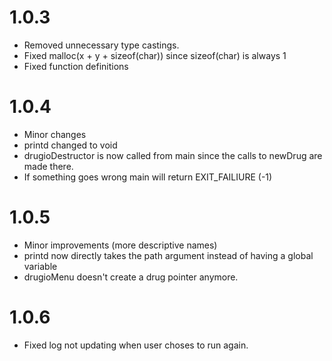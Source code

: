 # 1.0.3

* Removed unnecessary type castings. 
* Fixed malloc(x + y + sizeof(char)) since sizeof(char) is always 1
* Fixed function definitions 

# 1.0.4

* Minor changes
* printd changed to void
* drugioDestructor is now called from main since the calls to newDrug are made there.
* If something goes wrong main will return EXIT_FAILIURE (-1)

# 1.0.5

* Minor improvements (more descriptive names)
* printd now directly takes the path argument instead of having a global variable 
* drugioMenu doesn't create a drug pointer anymore. 

# 1.0.6

* Fixed log not updating when user choses to run again.